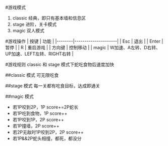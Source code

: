 #游戏模式
1. classic 经典，即只有基本墙和信息区
2. stage 进阶，关卡模式
3. magic 双人模式

#游戏操作
|  按键  |         功能        |
|--------|---------------------|
| Esc    | 退出                |
| Enter  | 暂停                |
| R      | 重启游戏            |
| 方向键 | 控制移动            |
| magic  | W加速、A左转、D右转、UP加速、LEFT左转、RIGHT右转 |

#游戏规则
classic 和 stage 模式下蛇吃食物后速度加快

##classic 模式
可无限吃食

##stage 模式
每一关都有吃食目标，达成即通关

##magic 模式
* 若1P咬到2P，1P score+=2P蛇长
* 若1P吃到食物，1P score++
* 若1P咬到1P，2P score++
* 若1P撞墙，2P score++
* 若2P无敌时1P咬到2P，2P score++
* 若1P&&2P蛇头相撞，都死，都没分